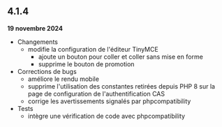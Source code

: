 ## 4.1.4
**19 novembre 2024**

- Changements
    - modifie la configuration de l'éditeur TinyMCE
        - ajoute un bouton pour coller et coller sans mise en forme
        - supprime le bouton de promotion
- Corrections de bugs
    - améliore le rendu mobile
    - supprime l'utilisation des constantes retirées depuis PHP 8 sur la page de configuration de l'authentification CAS
    - corrige les avertissements signalés par phpcompatibility
- Tests
    - intègre une vérification de code avec phpcompatibility
